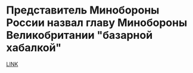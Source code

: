 # Представитель Минобороны России назвал главу Минобороны Великобритании "базарной хабалкой"



[LINK](https://varlamov.ru/2827409.html)